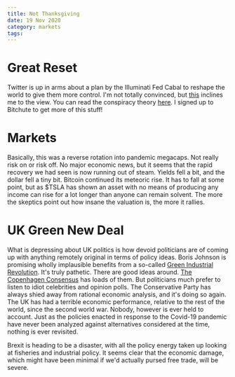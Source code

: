 ```yaml
---
title: Not Thanksgiving
date: 19 Nov 2020
category: markets
tags:
---
```


# Great Reset

Twitter is up in arms about a plan by the Illuminati Fed Cabal to reshape the world to give them more control.
I'm not totally convinced, but [this](https://www.weforum.org/great-reset/) inclines me to the view. You can read the conspiracy theory [here](https://www.zerohedge.com/geopolitical/rationalizing-great-reset).
I signed up to Bitchute to get more of this stuff!

# Markets

Basically, this was a reverse rotation into pandemic megacaps. 
Not really risk on or risk off.
No major economic news, but it seems that the rapid recovery we had seen is now running out of steam.
Yields fell a bit, and the dollar fell a tiny bit.
Bitcoin continued its meteoric rise. It has to fall at some point, but as $TSLA has shown an asset with no means of producing any income can rise for a lot longer than anyone can remain solvent.
The more the skeptics point out how insane the valuation is, the more it rallies. 

# UK Green New Deal

What is depressing about UK politics is how devoid politicians are of coming up with anything remotely original in terms of policy ideas.
Boris Johnson is promising wholly implausible benefits from a so-called [Green Industrial Revolution](https://www.gov.uk/government/publications/the-ten-point-plan-for-a-green-industrial-revolution).
It's truly pathetic. 
There are good ideas around. [The Copenhagen Consensus](https://www.copenhagenconsensus.com/) has loads of them.
But politicians much prefer to listen to idiot celebrities and opinion polls.
The Conservative Party has always shied away from rational economic analysis, and it's doing so again.
The UK has had a terrible economic performance, relative to the rest of the world, since the second world war.
Nobody, however is ever held to account. Just as the policies enacted in response to the Covid-19 pandemic have never been analyzed against alternatives considered at the time, nothing is ever revisited. 

Brexit is heading to be a disaster, with all the policy energy taken up looking at fisheries and industrial policy.
It seems clear that the economic damage, which might have been minimal if we'd actually pursed free trade, will be severe.







